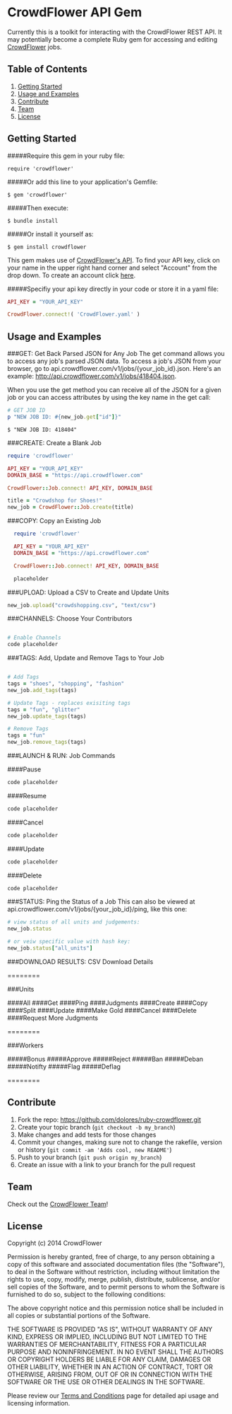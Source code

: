 CrowdFlower API Gem
========
Currently this is a toolkit for interacting with the CrowdFlower REST API. It may potentially become a complete Ruby gem for accessing and editing [CrowdFlower](http://crowdflower.com.com) jobs. 

## Table of Contents

1. [Getting Started](#getting-started)
2. [Usage and Examples](#usage-and-examples)
3. [Contribute](#contribute)
4. [Team](#team)
5. [License](#license)

## Getting Started

#####Require this gem in your ruby file:
    
    require 'crowdflower'

#####Or add this line to your application's Gemfile:

    $ gem 'crowdflower'

#####Then execute:

    $ bundle install

#####Or install it yourself as:

    $ gem install crowdflower


This gem makes use of [CrowdFlower's API](http://success.crowdflower.com/customer/portal/articles/1288323-api-documentation). To find your API key, click on your name in the upper right hand corner and select "Account" from the drop down. To create an account click [here](https://id.crowdflower.com/registrations/new?redirect_url=https%3A%2F%2Fcrowdflower.com%2Fjobs&app=make&__hssc=14529640.6.1397164984954&__hstc=14529640.8f31cd290788fdc43f4da6707700cde6.1396463439689.1397160539873.1397164984954.16&hsCtaTracking=c85b8d58-818e-4f19-a27e-83e8f55da890%7C583ca9bc-a025-43b9-806a-b329df96a8c6).

#####Specifiy your api key directly in your code or store it in a yaml file:

```ruby
API_KEY = "YOUR_API_KEY"

CrowdFlower.connect!( 'CrowdFlower.yaml' )
```

## Usage and Examples 

###GET: Get Back Parsed JSON for Any Job
The get command allows you to access any job's parsed JSON data. To access a job's JSON from your browser, go to api.crowdflower.com/v1/jobs/{your_job_id}.json. Here's an example: http://api.crowdflower.com/v1/jobs/418404.json. 

When you use the get method you can receive all of the JSON for a given job or you can access attributes by using the key name in the get call: 

  ```ruby
  # GET JOB ID
  p "NEW JOB ID: #{new_job.get["id"]}"
  ```
  
    $ "NEW JOB ID: 418404"
  
###CREATE: Create a Blank Job

  ```ruby
  require 'crowdflower'

  API_KEY = "YOUR_API_KEY"
  DOMAIN_BASE = "https://api.crowdflower.com"

  CrowdFlower::Job.connect! API_KEY, DOMAIN_BASE

  title = "Crowdshop for Shoes!"
  new_job = CrowdFlower::Job.create(title)
  ```

###COPY: Copy an Existing Job

```ruby
  require 'crowdflower'

  API_KEY = "YOUR_API_KEY"
  DOMAIN_BASE = "https://api.crowdflower.com"

  CrowdFlower::Job.connect! API_KEY, DOMAIN_BASE

  placeholder
  ```

###UPLOAD: Upload a CSV to Create and Update Units 

  ```ruby
  new_job.upload("crowdshopping.csv", "text/csv") 
  ```

###CHANNELS: Choose Your Contributors
  ```ruby

  # Enable Channels
  code placeholder
  ```

###TAGS: Add, Update and Remove Tags to Your Job
  ```ruby

  # Add Tags
  tags = "shoes", "shopping", "fashion"
  new_job.add_tags(tags)

  # Update Tags - replaces exisiting tags
  tags = "fun", "glitter"
  new_job.update_tags(tags)

  # Remove Tags
  tags = "fun"
  new_job.remove_tags(tags)
  ```

###LAUNCH & RUN: Job Commands

####Pause
  ```ruby
  code placeholder
  ```

####Resume
  ```ruby
  code placeholder
  ```

####Cancel 
  ```ruby
  code placeholder
  ```

####Update
  ```ruby
  code placeholder
  ```

####Delete
  ```ruby
  code placeholder
  ```

###STATUS: Ping the Status of a Job
This can also be viewed at api.crowdflower.com/v1/jobs/{your_job_id}/ping, like this one: 

  ```ruby
  # view status of all units and judgements:
  new_job.status 

  # or veiw specific value with hash key:
  new_job.status["all_units"]
  ```

###DOWNLOAD RESULTS: CSV Download Details


========

###Units

####All
####Get
####Ping
####Judgments
####Create
####Copy
####Split
####Update
####Make Gold
####Cancel
####Delete
####Request More Judgments

========

###Workers

#####Bonus
#####Approve
#####Reject
#####Ban
#####Deban
#####Notifty
#####Flag
#####Deflag

========

## Contribute

1. Fork the repo: https://github.com/dolores/ruby-crowdflower.git
2. Create your topic branch (`git checkout -b my_branch`)
3. Make changes and add tests for those changes
3. Commit your changes, making sure not to change the rakefile, version or history (`git commit -am 'Adds cool, new README'`)
4. Push to your branch (`git push origin my_branch`)
5. Create an issue with a link to your branch for the pull request

## Team

Check out the [CrowdFlower Team](http://www.crowdflower.com/team)!

## License

Copyright (c) 2014 CrowdFlower

Permission is hereby granted, free of charge, to any person obtaining
a copy of this software and associated documentation files (the
"Software"), to deal in the Software without restriction, including
without limitation the rights to use, copy, modify, merge, publish,
distribute, sublicense, and/or sell copies of the Software, and to
permit persons to whom the Software is furnished to do so, subject to
the following conditions:

The above copyright notice and this permission notice shall be
included in all copies or substantial portions of the Software.

THE SOFTWARE IS PROVIDED "AS IS", WITHOUT WARRANTY OF ANY KIND,
EXPRESS OR IMPLIED, INCLUDING BUT NOT LIMITED TO THE WARRANTIES OF
MERCHANTABILITY, FITNESS FOR A PARTICULAR PURPOSE AND
NONINFRINGEMENT. IN NO EVENT SHALL THE AUTHORS OR COPYRIGHT HOLDERS BE
LIABLE FOR ANY CLAIM, DAMAGES OR OTHER LIABILITY, WHETHER IN AN ACTION
OF CONTRACT, TORT OR OTHERWISE, ARISING FROM, OUT OF OR IN CONNECTION
WITH THE SOFTWARE OR THE USE OR OTHER DEALINGS IN THE SOFTWARE.

Please review our [Terms and Conditions](http://www.crowdflower.com/legal) page for detailed api usage and licensing information.